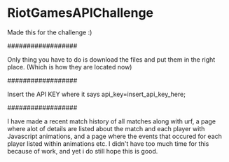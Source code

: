 # RiotGamesAPIChallenge
Made this for the challenge :)

##################

Only thing you have to do is download the files and put them in the right place.
(Which is how they are located now)

##################

Insert the API KEY where it says api_key=insert_api_key_here;

##################

I have made a recent match history of all matches along with urf,
a page where alot of details are listed about the match and each player with Javascript animations,
and a page where the events that occured for each player listed within animations etc.
I didn't have too much time for this because of work, and yet i do still hope this is good.
